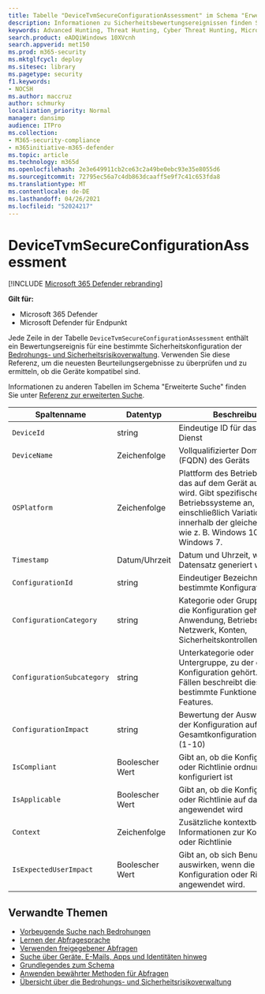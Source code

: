 ```yaml
---
title: Tabelle "DeviceTvmSecureConfigurationAssessment" im Schema "Erweiterte Suche"
description: Informationen zu Sicherheitsbewertungsereignissen finden Sie in der DeviceTvmSecureConfigurationAssessment-Tabelle des erweiterten Nachschlageschemas. Diese Ereignisse & Sicherheitsrisikoverwaltung bieten Geräteinformationen sowie Sicherheitskonfigurationsdetails, Auswirkungen und Complianceinformationen.
keywords: Advanced Hunting, Threat Hunting, Cyber Threat Hunting, Microsoft 365 Defender, microsoft 365, m365, search, query, telemetry, schema reference, kusto, table, column, data type, description, threat & vulnerability management, TVM, device management, security configuration, DeviceTvmSecureConfigurationAssessment
search.product: eADQiWindows 10XVcnh
search.appverid: met150
ms.prod: m365-security
ms.mktglfcycl: deploy
ms.sitesec: library
ms.pagetype: security
f1.keywords:
- NOCSH
ms.author: maccruz
author: schmurky
localization_priority: Normal
manager: dansimp
audience: ITPro
ms.collection:
- M365-security-compliance
- m365initiative-m365-defender
ms.topic: article
ms.technology: m365d
ms.openlocfilehash: 2e3e649911cb2ce63c2a49be0ebc93e35e8055d6
ms.sourcegitcommit: 72795ec56a7c4db863dcaaff5e9f7c41c653fda8
ms.translationtype: MT
ms.contentlocale: de-DE
ms.lasthandoff: 04/26/2021
ms.locfileid: "52024217"
---
```

# <a name="devicetvmsecureconfigurationassessment"></a>DeviceTvmSecureConfigurationAssessment

[!INCLUDE [Microsoft 365 Defender rebranding](../includes/microsoft-defender.md)]


**Gilt für:**
- Microsoft 365 Defender
- Microsoft Defender für Endpunkt



Jede Zeile in der Tabelle `DeviceTvmSecureConfigurationAssessment` enthält ein Bewertungsereignis für eine bestimmte Sicherheitskonfiguration der [Bedrohungs- und Sicherheitsrisikoverwaltung](/windows/security/threat-protection/microsoft-defender-atp/next-gen-threat-and-vuln-mgt). Verwenden Sie diese Referenz, um die neuesten Beurteilungsergebnisse zu überprüfen und zu ermitteln, ob die Geräte kompatibel sind.

Informationen zu anderen Tabellen im Schema "Erweiterte Suche" finden Sie unter [Referenz zur erweiterten Suche](advanced-hunting-schema-tables.md).

| Spaltenname | Datentyp | Beschreibung |
|-------------|-----------|-------------|
| `DeviceId` | string | Eindeutige ID für das Gerät im Dienst |
| `DeviceName` | Zeichenfolge | Vollqualifizierter Domänenname (FQDN) des Geräts |
| `OSPlatform` | Zeichenfolge | Plattform des Betriebssystems, das auf dem Gerät ausgeführt wird. Gibt spezifische Betriebssysteme an, einschließlich Variationen innerhalb der gleichen Familie, wie z. B. Windows 10 und Windows 7.|
| `Timestamp` | Datum/Uhrzeit | Datum und Uhrzeit, wann der Datensatz generiert wurde |
| `ConfigurationId` | string | Eindeutiger Bezeichner für eine bestimmte Konfiguration |
| `ConfigurationCategory` | string | Kategorie oder Gruppe, zu der die Konfiguration gehört: Anwendung, Betriebssystem, Netzwerk, Konten, Sicherheitskontrollen |
| `ConfigurationSubcategory` | string | Unterkategorie oder Untergruppe, zu der die Konfiguration gehört. In vielen Fällen beschreibt dies bestimmte Funktionen oder Features. |
| `ConfigurationImpact` | string | Bewertung der Auswirkungen der Konfiguration auf die Gesamtkonfigurationsbewertung (1-10) |
| `IsCompliant` | Boolescher Wert | Gibt an, ob die Konfiguration oder Richtlinie ordnungsgemäß konfiguriert ist |
| `IsApplicable` | Boolescher Wert | Gibt an, ob die Konfiguration oder Richtlinie auf das Gerät angewendet wird |
| `Context` | Zeichenfolge | Zusätzliche kontextbezogene Informationen zur Konfiguration oder Richtlinie |
| `IsExpectedUserImpact` | Boolescher Wert | Gibt an, ob sich Benutzer auswirken, wenn die Konfiguration oder Richtlinie angewendet wird. |

## <a name="related-topics"></a>Verwandte Themen

- [Vorbeugende Suche nach Bedrohungen](advanced-hunting-overview.md)
- [Lernen der Abfragesprache](advanced-hunting-query-language.md)
- [Verwenden freigegebener Abfragen](advanced-hunting-shared-queries.md)
- [Suche über Geräte, E-Mails, Apps und Identitäten hinweg](advanced-hunting-query-emails-devices.md)
- [Grundlegendes zum Schema](advanced-hunting-schema-tables.md)
- [Anwenden bewährter Methoden für Abfragen](advanced-hunting-best-practices.md)
- [Übersicht über die Bedrohungs- und Sicherheitsrisikoverwaltung](/windows/security/threat-protection/microsoft-defender-atp/next-gen-threat-and-vuln-mgt)
